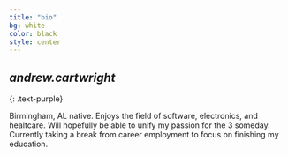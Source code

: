```yaml
---
title: "bio"
bg: white
color: black
style: center
---
```


## *andrew.cartwright*
{: .text-purple}

<span class="fa-stack subtlecircle" style="font-size:100px; background:rgba(255,166,0,0.1)">
  <i class="fa fa-circle fa-stack-2x text-white"></i>
  <i class="fa fa-bicycle fa-stack-1x text-orange"></i>
</span>

Birmingham, AL native. Enjoys the field of software, electronics, and healtcare. Will hopefully be able to unify my passion for the 3 someday. Currently taking a break from career employment to focus on finishing my education.

